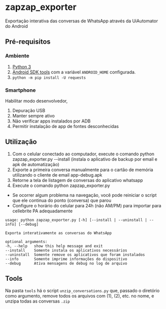 # zapzap_exporter

Exportação interativa das conversas de WhatsApp através da UiAutomator do Android

## Pré-requisitos

### Ambiente

1. [Python 3](https://www.python.org/)
2. [Android SDK tools](https://developer.android.com/studio/) com a variável `ANDROID_HOME` configurada.
3. `python -m pip install -U requests`

### Smartphone

Habilitar modo desenvolvedor,

1. Depuração USB
2. Manter sempre ativo
3. Não verificar apps instalados por ADB
4. Permitir instalação de app de fontes desconhecidas
 
## Utilização
1. Com o celular conectado ao computador, execute o comando python zapzap_exporter.py --install (instala o aplicativo de backup por email e apk de automatização)
2. Exporte a primeira conversa manualmente para o cartão de memória utilizando o cliente de email app-debug.apk
3. Retorne a tela de listagem de conversas do aplicativo whatsapp
4. Execute o comando python zapzap_exporter.py 

* Se ocorrer algum problema na navegação, você pode reiniciar o script que ele continua do ponto (conversa) que parou
* Configure o horário do celular para 24h (não AM/PM) para importar para cellebrite PA adequadamente

```
usage: python zapzap_exporter.py [-h] [--install | --uninstall | --info] [--debug]

Exporta interativamente as conversas do WhatsApp 

optional arguments: 
-h, --help   show this help message and exit
--install    Somente instala os aplicativos necessários
--uninstall  Somente remove os aplicativos que foram instalados
--info       Somente imprime informações do dispositivo
--debug      Ativa mensagens de debug no log de arquivo
```

## Tools

Na pasta `tools` há o script `unzip_conversations.py` que, passado o diretório como argumento, remove todos os arquivos com (1), (2), etc. no nome, e unzipa todas as conversas `.zip`
